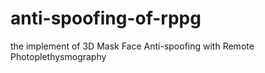 # anti-spoofing-of-rppg
the implement of 3D Mask Face Anti-spoofing with Remote Photoplethysmography
